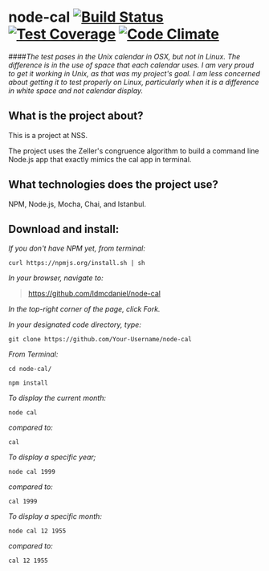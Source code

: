# node-cal [![Build Status](https://travis-ci.org/ldmcdaniel/node-cal.svg?branch=master)](https://travis-ci.org/ldmcdaniel/node-cal) [![Test Coverage](https://codeclimate.com/github/ldmcdaniel/node-cal/badges/coverage.svg)](https://codeclimate.com/github/ldmcdaniel/node-cal/coverage) [![Code Climate](https://codeclimate.com/github/ldmcdaniel/node-cal/badges/gpa.svg)](https://codeclimate.com/github/ldmcdaniel/node-cal)

####*The test pases in the Unix calendar in OSX, but not in Linux.  The difference is in the use of space that each calendar uses.  I am very proud to get it working in Unix, as that was my project's goal.  I am less concerned about getting it to test properly on Linux, particularly when it is a difference in white space and not calendar display.*

## What is the project about?

This is a project at NSS.

The project uses the Zeller's congruence algorithm to build a command line Node.js app that exactly mimics the cal app in terminal.

## What technologies does the project use?

NPM, Node.js, Mocha, Chai, and Istanbul.

## Download and install:

*If you don't have NPM yet, from terminal:*

````curl https://npmjs.org/install.sh | sh````

*In your browser, navigate to:*
>https://github.com/ldmcdaniel/node-cal

*In the top-right corner of the page, click Fork.*

*In your designated code directory, type:*

````git clone https://github.com/Your-Username/node-cal````

*From Terminal:*

````cd node-cal/````

````npm install````

*To display the current month:*

````node cal````

*compared to:*

````cal````

*To display a specific year;*

````node cal 1999````

*compared to:*

````cal 1999````

*To display a specific month:*

````node cal 12 1955````

*compared to:*

````cal 12 1955````

